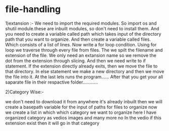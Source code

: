 # file-handling

1)extansion :-
We need to import the required modules.
So import os and shutil module.these are inbuilt modules, so don't need to install them.
And you need to create a variable called path which takes input of the directory path that you want to organize.
And then create a variable called files.
Which consists of a list of lines.
Now write a for loop condition.
Using for loop we traverse through every file from files.
The we spilt the filename and extension of the file.
We only need an extansion name so we remove the dot from the extension through slicing.
And then we need write to if statement.
If the extension directly already exits, then we move the file to that directory.
In else statement we make a new directory and then we move the file into it.
At the last lets runs the program......
After that you get your all saparate file in their respactive folder............

2)Category Wise:-

we don't need to download it from anywhere it's already inbuilt then we will create a basepath variable for the input of paths for files to organize  now we create a list in which which category we want to organize here I have organized category as vedios images and many more no
In the vedio if this extension exist then it will go in that category

